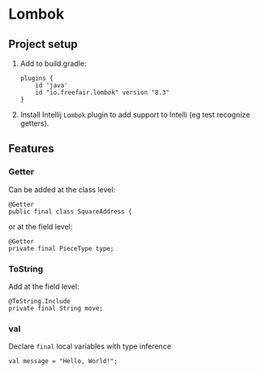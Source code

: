 # Lombok

## Project setup

1. Add to build.gradle:

	```
	plugins {
	    id 'java'
	    id "io.freefair.lombok" version "8.3"
	}
	```

1. Install Intellij `Lombok` plugin to add support to Intelli (eg test recognize getters).

## Features

### Getter

Can be added at the class level:

```
@Getter
public final class SquareAddress {
```

or at the field level:

```
@Getter
private final PieceType type;
```

### ToString

Add at the field level:

```
@ToString.Include
private final String move;
```

### val

Declare `final` local variables with type inference    

```
val message = "Hello, World!";
```